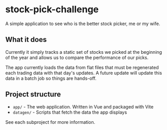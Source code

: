 # stock-pick-challenge
A simple application to see who is the better stock picker, me or my wife.

## What it does
Currently it simply tracks a static set of stocks we picked at the beginning of the
year and allows us to compare the performance of our picks.

The app currently loads the data from flat files that must be regenerated each
trading data with that day's updates.  A future update will update this data
in a batch job so things are hands-off.

## Project structure
* `app/` - The web application.  Written in Vue and packaged with Vite
* `datagen/` - Scripts that fetch the data the app displays

See each subproject for more information.
